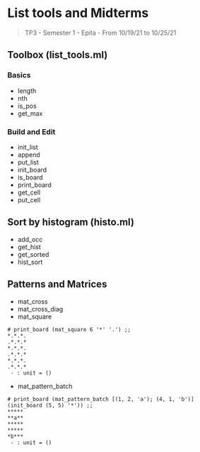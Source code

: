 # List tools and Midterms
> TP3 - Semester 1 - Epita - From 10/19/21 to 10/25/21

## Toolbox (list_tools.ml)

### Basics
- length
- nth
- is_pos
- get_max

### Build and Edit
- init_list
- append
- put_list
- init_board
- is_board
- print_board
- get_cell
- put_cell

## Sort by histogram (histo.ml)

- add_occ
- get_hist
- get_sorted
- hist_sort

## Patterns and Matrices

- mat_cross
- mat_cross_diag
- mat_square
```
# print_board (mat_square 6 '*' '.') ;;
*.*.*.
.*.*.*
*.*.*.
.*.*.*
*.*.*.
.*.*.*
 - : unit = ()
```
- mat_pattern_batch
```
# print_board (mat_pattern_batch [(1, 2, 'a'); (4, 1, 'b')] (init_board (5, 5) '*')) ;;
*****
**a**
*****
*****
*b***
 - : unit = ()
```
